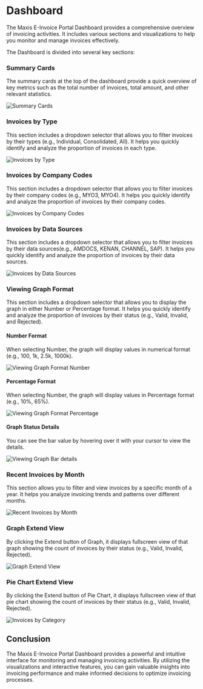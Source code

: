# Dashboard

The Maxis E-Invoice Portal Dashboard provides a comprehensive overview of invoicing activities. It includes various sections and visualizations to help you monitor and manage invoices effectively.

The Dashboard is divided into several key sections:

### Summary Cards

The summary cards at the top of the dashboard provide a quick overview of key metrics such as the total number of invoices, total amount, and other relevant statistics.

![Summary Cards](_media/dashboard/dashboard1.png)


### Invoices by Type

This section includes a dropdown selector that allows you to filter invoices by their types (e.g., Individual, Consolidated, All). It helps you quickly identify and analyze the proportion of invoices in each type.

![Invoices by Type](_media/dashboard/dashboard2.png)



### Invoices by Company Codes

This section includes a dropdown selector that allows you to filter invoices by their company codes (e.g., MYO3, MYO4). It helps you quickly identify and analyze the proportion of invoices by their company codes.


![Invoices by Company Codes](_media/dashboard/dashboard3.png)


### Invoices by Data Sources

This section includes a dropdown selector that allows you to filter invoices by their data sources(e.g., AMDOCS, KENAN, CHANNEL, SAP). It helps you quickly identify and analyze the proportion of invoices by their data sources.


![Invoices by Data Sources](_media/dashboard/dashboard4.png)



### Viewing Graph Format

This section includes a dropdown selector that allows you to display the graph in either Number or Percentage format. It helps you quickly identify and analyze the proportion of invoices by their status (e.g., Valid, Invalid, and Rejected).

#### Number Format

When selecting Number, the graph will display values in numerical format (e.g., 100, 1k, 2.5k, 1000k).

![Viewing Graph Format Number](_media/dashboard/dashboard9.png)


#### Percentage Format

When selecting Number, the graph will display values in Percentage format (e.g., 10%, 65%).

![Viewing Graph Format Percentage](_media/dashboard/dashboard11.png)


#### Graph Status Details

You can see the bar value by hovering over it with your cursor to view the details.

![Viewing Graph Bar details](_media/dashboard/dashboard10.png)



### Recent Invoices by Month

This section allows you to filter and view invoices by a specific month of a year. It helps you analyze invoicing trends and patterns over different months.

![Recent Invoices by Month](_media/dashboard/dashboard6.png)


### Graph Extend View

By clicking the Extend button of Graph, it displays fullscreen view of that graph showing the count of invoices by their status (e.g., Valid, Invalid, Rejected). 

![Graph Extend View](_media/dashboard/dashboard7.png)


### Pie Chart Extend View
By clicking the Extend button of Pie Chart, it displays fullscreen view of that pie chart showing the count of invoices by their status (e.g., Valid, Invalid, Rejected).

![Invoices by Category](_media/dashboard/dashboard8.png)



## Conclusion

The Maxis E-Invoice Portal Dashboard provides a powerful and intuitive interface for monitoring and managing invoicing activities. By utilizing the visualizations and interactive features, you can gain valuable insights into  invoicing performance and make informed decisions to optimize invoicing processes.